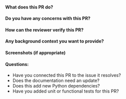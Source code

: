 #### What does this PR do?
#### Do you have any concerns with this PR?
#### How can the reviewer verify this PR?
#### Any background context you want to provide?
#### Screenshots (if appropriate)
#### Questions:
- Have you connected this PR to the issue it resolves?
- Does the documentation need an update?
- Does this add new Python dependencies?
- Have you added unit or functional tests for this PR?
